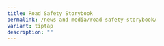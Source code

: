 ```yaml
---
title: Road Safety Storybook
permalink: /news-and-media/road-safety-storybook/
variant: tiptap
description: ""
---
```

